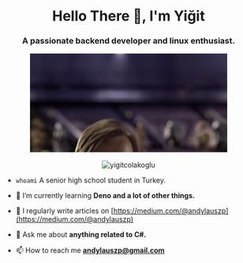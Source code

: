 <h1 align="center">Hello There 👋, I'm Yiğit</h1>

<h3 align="center">A passionate backend developer and linux enthusiast.</h3>

<p align="center"><img src="imgs/hello_there.gif"></p>

<p align="center"> <img src="https://komarev.com/ghpvc/?username=yigitcolakoglu&label=Profile%20views&color=0e75b6&style=flat" alt="yigitcolakoglu" /> </p>

- `whoami`  A senior high school student in Turkey.

- 🌱 I’m currently learning **Deno and a lot of other things.**

- 📝 I regularly write articles on [https://medium.com/@andylauszp](https://medium.com/@andylauszp)

- 💬 Ask me about **anything related to C#.**

- 📫 How to reach me **andylauszp@gmail.com**



<!-- Coding Stats -->

<!--START_SECTION:waka-->
<!--END_SECTION:waka-->
